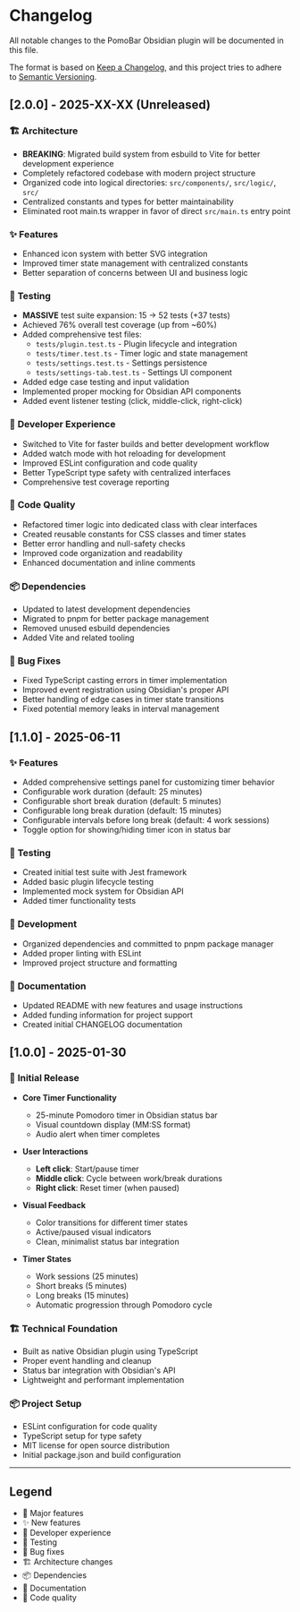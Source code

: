 # Changelog

All notable changes to the PomoBar Obsidian plugin will be documented in this file.

The format is based on [Keep a Changelog](https://keepachangelog.com/en/1.0.0/),
and this project tries to adhere to [Semantic Versioning](https://semver.org/spec/v2.0.0.html).

## [2.0.0] - 2025-XX-XX (Unreleased)

### 🏗️ **Architecture**

- **BREAKING**: Migrated build system from esbuild to Vite for better development experience
- Completely refactored codebase with modern project structure
- Organized code into logical directories: `src/components/`, `src/logic/`, `src/`
- Centralized constants and types for better maintainability
- Eliminated root main.ts wrapper in favor of direct `src/main.ts` entry point

### ✨ **Features**

- Enhanced icon system with better SVG integration
- Improved timer state management with centralized constants
- Better separation of concerns between UI and business logic

### 🧪 **Testing**

- **MASSIVE** test suite expansion: 15 → 52 tests (+37 tests)
- Achieved 76% overall test coverage (up from ~60%)
- Added comprehensive test files:
  - `tests/plugin.test.ts` - Plugin lifecycle and integration
  - `tests/timer.test.ts` - Timer logic and state management  
  - `tests/settings.test.ts` - Settings persistence
  - `tests/settings-tab.test.ts` - Settings UI component
- Added edge case testing and input validation
- Implemented proper mocking for Obsidian API components
- Added event listener testing (click, middle-click, right-click)

### 🔧 **Developer Experience**

- Switched to Vite for faster builds and better development workflow
- Added watch mode with hot reloading for development
- Improved ESLint configuration and code quality
- Better TypeScript type safety with centralized interfaces
- Comprehensive test coverage reporting

### 🎨 **Code Quality**

- Refactored timer logic into dedicated class with clear interfaces
- Created reusable constants for CSS classes and timer states
- Better error handling and null-safety checks
- Improved code organization and readability
- Enhanced documentation and inline comments

### 📦 **Dependencies**

- Updated to latest development dependencies
- Migrated to pnpm for better package management
- Removed unused esbuild dependencies
- Added Vite and related tooling

### 🐛 **Bug Fixes**

- Fixed TypeScript casting errors in timer implementation
- Improved event registration using Obsidian's proper API
- Better handling of edge cases in timer state transitions
- Fixed potential memory leaks in interval management

## [1.1.0] - 2025-06-11

### ✨ **Features**

- Added comprehensive settings panel for customizing timer behavior
- Configurable work duration (default: 25 minutes)
- Configurable short break duration (default: 5 minutes)  
- Configurable long break duration (default: 15 minutes)
- Configurable intervals before long break (default: 4 work sessions)
- Toggle option for showing/hiding timer icon in status bar

### 🧪 **Testing**

- Created initial test suite with Jest framework
- Added basic plugin lifecycle testing
- Implemented mock system for Obsidian API
- Added timer functionality tests

### 🔧 **Development**

- Organized dependencies and committed to pnpm package manager
- Added proper linting with ESLint
- Improved project structure and formatting

### 📝 **Documentation**

- Updated README with new features and usage instructions
- Added funding information for project support
- Created initial CHANGELOG documentation

## [1.0.0] - 2025-01-30

### 🎉 **Initial Release**

- **Core Timer Functionality**
  - 25-minute Pomodoro timer in Obsidian status bar
  - Visual countdown display (MM:SS format)
  - Audio alert when timer completes
  
- **User Interactions**
  - **Left click**: Start/pause timer
  - **Middle click**: Cycle between work/break durations
  - **Right click**: Reset timer (when paused)
  
- **Visual Feedback**
  - Color transitions for different timer states
  - Active/paused visual indicators
  - Clean, minimalist status bar integration
  
- **Timer States**
  - Work sessions (25 minutes)
  - Short breaks (5 minutes)
  - Long breaks (15 minutes)
  - Automatic progression through Pomodoro cycle

### 🏗️ **Technical Foundation**

- Built as native Obsidian plugin using TypeScript
- Proper event handling and cleanup
- Status bar integration with Obsidian's API
- Lightweight and performant implementation

### 📦 **Project Setup**

- ESLint configuration for code quality
- TypeScript setup for type safety
- MIT license for open source distribution
- Initial package.json and build configuration

---

## Legend

- 🎉 Major features
- ✨ New features  
- 🔧 Developer experience
- 🧪 Testing
- 🐛 Bug fixes
- 🏗️ Architecture changes
- 📦 Dependencies
- 📝 Documentation
- 🎨 Code quality
